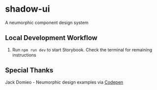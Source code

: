 # shadow-ui
A neumorphic component design system

## Local Development Workflow

1. Run `npm run dev` to start Storybook. Check the terminal for remaining instructions

## Special Thanks

Jack Domieo - Neumorphic design examples via [Codepen](https://codepen.io/jackdomleo7/pen/mdeowoz)